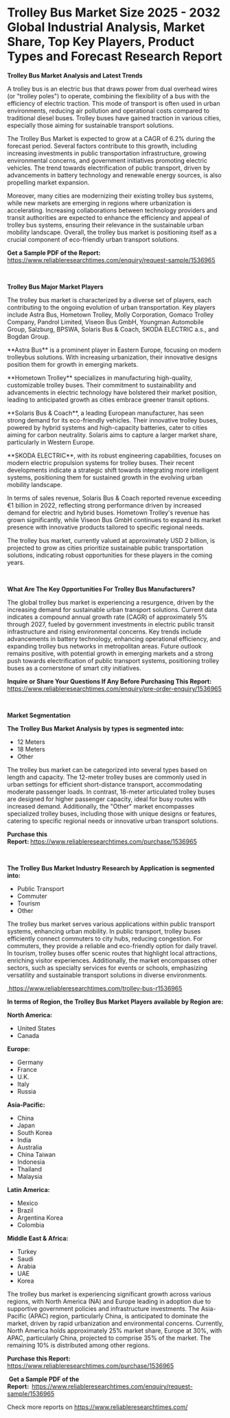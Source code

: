 <p><h1>Trolley Bus Market Size 2025 - 2032 Global Industrial Analysis, Market Share, Top Key Players, Product Types and Forecast Research Report</h1></p><p><strong>Trolley Bus Market Analysis and Latest Trends</strong></p>
<p><p>A trolley bus is an electric bus that draws power from dual overhead wires (or "trolley poles") to operate, combining the flexibility of a bus with the efficiency of electric traction. This mode of transport is often used in urban environments, reducing air pollution and operational costs compared to traditional diesel buses. Trolley buses have gained traction in various cities, especially those aiming for sustainable transport solutions.</p><p>The Trolley Bus Market is expected to grow at a CAGR of 6.2% during the forecast period. Several factors contribute to this growth, including increasing investments in public transportation infrastructure, growing environmental concerns, and government initiatives promoting electric vehicles. The trend towards electrification of public transport, driven by advancements in battery technology and renewable energy sources, is also propelling market expansion. </p><p>Moreover, many cities are modernizing their existing trolley bus systems, while new markets are emerging in regions where urbanization is accelerating. Increasing collaborations between technology providers and transit authorities are expected to enhance the efficiency and appeal of trolley bus systems, ensuring their relevance in the sustainable urban mobility landscape. Overall, the trolley bus market is positioning itself as a crucial component of eco-friendly urban transport solutions.</p></p>
<p><strong>Get a Sample PDF of the Report:&nbsp;</strong> <a href="https://www.reliableresearchtimes.com/enquiry/request-sample/1536965?utm_campaign=2042&utm_medium=2&utm_source=Github&utm_content=ia&utm_term=30032025&utm_id=trolley-bus">https://www.reliableresearchtimes.com/enquiry/request-sample/1536965</a></p>
<p>&nbsp;</p>
<p><strong>Trolley Bus Major Market Players</strong></p>
<p><p>The trolley bus market is characterized by a diverse set of players, each contributing to the ongoing evolution of urban transportation. Key players include Astra Bus, Hometown Trolley, Molly Corporation, Gomaco Trolley Company, Pandrol Limited, Viseon Bus GmbH, Youngman Automobile Group, Salzburg, BPSWA, Solaris Bus & Coach, SKODA ELECTRIC a.s., and Bogdan Group.</p><p>**Astra Bus** is a prominent player in Eastern Europe, focusing on modern trolleybus solutions. With increasing urbanization, their innovative designs position them for growth in emerging markets.</p><p>**Hometown Trolley** specializes in manufacturing high-quality, customizable trolley buses. Their commitment to sustainability and advancements in electric technology have bolstered their market position, leading to anticipated growth as cities embrace greener transit options.</p><p>**Solaris Bus & Coach**, a leading European manufacturer, has seen strong demand for its eco-friendly vehicles. Their innovative trolley buses, powered by hybrid systems and high-capacity batteries, cater to cities aiming for carbon neutrality. Solaris aims to capture a larger market share, particularly in Western Europe.</p><p>**SKODA ELECTRIC**, with its robust engineering capabilities, focuses on modern electric propulsion systems for trolley buses. Their recent developments indicate a strategic shift towards integrating more intelligent systems, positioning them for sustained growth in the evolving urban mobility landscape.</p><p>In terms of sales revenue, Solaris Bus & Coach reported revenue exceeding €1 billion in 2022, reflecting strong performance driven by increased demand for electric and hybrid buses. Hometown Trolley's revenue has grown significantly, while Viseon Bus GmbH continues to expand its market presence with innovative products tailored to specific regional needs.</p><p>The trolley bus market, currently valued at approximately USD 2 billion, is projected to grow as cities prioritize sustainable public transportation solutions, indicating robust opportunities for these players in the coming years.</p></p>
<p>&nbsp;</p>
<p><strong>What Are The Key Opportunities For Trolley Bus Manufacturers?</strong></p>
<p><p>The global trolley bus market is experiencing a resurgence, driven by the increasing demand for sustainable urban transport solutions. Current data indicates a compound annual growth rate (CAGR) of approximately 5% through 2027, fueled by government investments in electric public transit infrastructure and rising environmental concerns. Key trends include advancements in battery technology, enhancing operational efficiency, and expanding trolley bus networks in metropolitan areas. Future outlook remains positive, with potential growth in emerging markets and a strong push towards electrification of public transport systems, positioning trolley buses as a cornerstone of smart city initiatives.</p></p>
<p><strong>Inquire or Share Your Questions If Any Before Purchasing This Report:</strong> <a href="https://www.reliableresearchtimes.com/enquiry/pre-order-enquiry/1536965?utm_campaign=2042&utm_medium=2&utm_source=Github&utm_content=ia&utm_term=30032025&utm_id=trolley-bus">https://www.reliableresearchtimes.com/enquiry/pre-order-enquiry/1536965</a></p>
<p>&nbsp;</p>
<p><strong>Market Segmentation</strong></p>
<p><strong>The Trolley Bus Market Analysis by types is segmented into:</strong></p>
<p><ul><li>12 Meters</li><li>18 Meters</li><li>Other</li></ul></p>
<p><p>The trolley bus market can be categorized into several types based on length and capacity. The 12-meter trolley buses are commonly used in urban settings for efficient short-distance transport, accommodating moderate passenger loads. In contrast, 18-meter articulated trolley buses are designed for higher passenger capacity, ideal for busy routes with increased demand. Additionally, the "Other" market encompasses specialized trolley buses, including those with unique designs or features, catering to specific regional needs or innovative urban transport solutions.</p></p>
<p><strong>Purchase this Report:&nbsp;</strong><a href="https://www.reliableresearchtimes.com/purchase/1536965?utm_campaign=2042&utm_medium=2&utm_source=Github&utm_content=ia&utm_term=30032025&utm_id=trolley-bus">https://www.reliableresearchtimes.com/purchase/1536965</a></p>
<p>&nbsp;</p>
<p><strong>The Trolley Bus Market Industry Research by Application is segmented into:</strong></p>
<p><ul><li>Public Transport</li><li>Commuter</li><li>Tourism</li><li>Other</li></ul></p>
<p><p>The trolley bus market serves various applications within public transport systems, enhancing urban mobility. In public transport, trolley buses efficiently connect commuters to city hubs, reducing congestion. For commuters, they provide a reliable and eco-friendly option for daily travel. In tourism, trolley buses offer scenic routes that highlight local attractions, enriching visitor experiences. Additionally, the market encompasses other sectors, such as specialty services for events or schools, emphasizing versatility and sustainable transport solutions in diverse environments.</p></p>
<p><a href="https://www.reliableresearchtimes.com/trolley-bus-r1536965?utm_campaign=2042&utm_medium=2&utm_source=Github&utm_content=ia&utm_term=30032025&utm_id=trolley-bus">&nbsp;https://www.reliableresearchtimes.com/trolley-bus-r1536965</a></p>
<p><strong>In terms of Region, the Trolley Bus Market Players available by Region are:</strong></p>
<p>
    <p> <strong> North America: </strong>
        <ul>
            <li>United States</li>
            <li>Canada</li>
        </ul>
        </p> 
    <p> <strong> Europe: </strong>
        <ul>
            <li>Germany</li>
            <li>France</li>
            <li>U.K.</li>
            <li>Italy</li>
            <li>Russia</li>
        </ul>
        </p> 
    <p> <strong> Asia-Pacific: </strong>
        <ul>
            <li>China</li>
            <li>Japan</li>
            <li>South Korea</li>
            <li>India</li>
            <li>Australia</li>
            <li>China Taiwan</li>
            <li>Indonesia</li>
            <li>Thailand</li>
            <li>Malaysia</li>
        </ul>
        </p> 
    <p> <strong> Latin America: </strong>
        <ul>
            <li>Mexico</li>
            <li>Brazil</li>
            <li>Argentina Korea</li>
            <li>Colombia</li>
        </ul>
        </p> 
    <p> <strong> Middle East & Africa: </strong>
        <ul>
            <li>Turkey</li>
            <li>Saudi</li>
            <li>Arabia</li>
            <li>UAE</li>
            <li>Korea</li>
        </ul>
    </p>
    </p>
<p><p>The trolley bus market is experiencing significant growth across various regions, with North America (NA) and Europe leading in adoption due to supportive government policies and infrastructure investments. The Asia-Pacific (APAC) region, particularly China, is anticipated to dominate the market, driven by rapid urbanization and environmental concerns. Currently, North America holds approximately 25% market share, Europe at 30%, with APAC, particularly China, projected to comprise 35% of the market. The remaining 10% is distributed among other regions.</p></p>
<p><strong>Purchase this Report: </strong><a href="https://www.reliableresearchtimes.com/purchase/1536965?utm_campaign=2042&utm_medium=2&utm_source=Github&utm_content=ia&utm_term=30032025&utm_id=trolley-bus">https://www.reliableresearchtimes.com/purchase/1536965</a></p>
<p>&nbsp;<strong>Get a Sample PDF of the Report:&nbsp;&nbsp;</strong><a href="https://www.reliableresearchtimes.com/enquiry/request-sample/1536965?utm_campaign=2042&utm_medium=2&utm_source=Github&utm_content=ia&utm_term=30032025&utm_id=trolley-bus">https://www.reliableresearchtimes.com/enquiry/request-sample/1536965</a></p>
<p><strong></strong></p>
<p>Check more reports on <a href="https://www.reliableresearchtimes.com/?utm_campaign=2042&utm_medium=2&utm_source=Github&utm_content=ia&utm_term=30032025&utm_id=trolley-bus">https://www.reliableresearchtimes.com/</a></p>